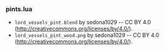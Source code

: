 
### pints.lua
 - `lord_vessels_pint.blend` by sedona1029 -- CC BY 4.0 (http://creativecommons.org/licenses/by/4.0/).
 - `lord_vessels_pint_wood.png` by sedona1029 -- CC BY 4.0 (http://creativecommons.org/licenses/by/4.0/).
